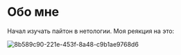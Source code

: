 # Обо мне
Начал изучать пайтон в нетологии.
Моя реякция на это:

![8b589c90-221e-453f-8a48-c9b1ae9768d6](https://github.com/user-attachments/assets/42d3716e-6203-41b5-9130-3326995d1c0e)
